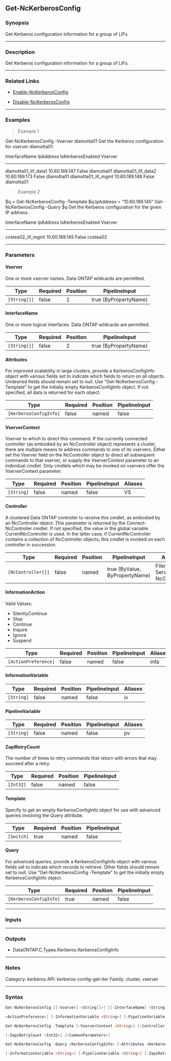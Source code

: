 Get-NcKerberosConfig
--------------------

### Synopsis
Get Kerberos configuration information for a group of LIFs.

---

### Description

Get Kerberos configuration information for a group of LIFs.

---

### Related Links
* [Enable-NcKerberosConfig](Enable-NcKerberosConfig)

* [Disable-NcKerberosConfig](Disable-NcKerberosConfig)

---

### Examples
> Example 1

Get-NcKerberosConfig -Vserver dlamotta01
Get the Kerberos configuration for vserver dlamotta01.

InterfaceName                        IpAddress             IsKerberosEnabled   Vserver
-------------                        ---------             -----------------   -------
dlamotta01_lif_data1                 10.60.189.147               False         dlamotta01
dlamotta01_lif_data2                 10.60.189.173               False         dlamotta01
dlamotta01_lif_mgmt                  10.60.189.148               False         dlamotta01

> Example 2

$q = Get-NcKerberosConfig -Template
$q.IpAddress = "10.60.189.145"
Get-NcKerberosConfig -Query $q
Get the Kerberos configuration for the given IP address.

InterfaceName                        IpAddress             IsKerberosEnabled   Vserver
-------------                        ---------             -----------------   -------
costea02_lif_mgmt                    10.60.189.145               False         costea02

---

### Parameters
#### **Vserver**
One or more vserver names.  Data ONTAP wildcards are permitted.

|Type        |Required|Position|PipelineInput        |
|------------|--------|--------|---------------------|
|`[String[]]`|false   |1       |true (ByPropertyName)|

#### **InterfaceName**
One or more logical interfaces.  Data ONTAP wildcards are permitted.

|Type        |Required|Position|PipelineInput        |
|------------|--------|--------|---------------------|
|`[String[]]`|false   |2       |true (ByPropertyName)|

#### **Attributes**
For improved scalability in large clusters, provide a KerberosConfigInfo object with various fields set to indicate which fields to return on all objects.  Undesired fields should remain set to null.  Use "Get-NcKerberosConfig -Template" to get the initially empty KerberosConfigInfo object.  If not specified, all data is returned for each object.

|Type                  |Required|Position|PipelineInput|
|----------------------|--------|--------|-------------|
|`[KerberosConfigInfo]`|false   |named   |false        |

#### **VserverContext**
Vserver to which to direct this command.  If the currently connected controller (as embodied by an NcController object) represents a cluster, there are multiple means to address commands to one of its vservers.  Either set the Vserver field on the NcController object to direct all subsequent commands to that vserver, or supply the VserverContext parameter to an individual cmdlet.  Only cmdlets which may be invoked on vservers offer the VserverContext parameter.

|Type      |Required|Position|PipelineInput|Aliases|
|----------|--------|--------|-------------|-------|
|`[String]`|false   |named   |false        |VS     |

#### **Controller**
A clustered Data ONTAP controller to receive this cmdlet, as embodied by an NcController object.  This parameter is returned by the Connect-NcController cmdlet.  If not specified, the value in the global variable CurrentNcController is used.  In the latter case, if CurrentNcController contains a collection of NcController objects, this cmdlet is invoked on each controller in succession.

|Type              |Required|Position|PipelineInput                 |Aliases                          |
|------------------|--------|--------|------------------------------|---------------------------------|
|`[NcController[]]`|false   |named   |true (ByValue, ByPropertyName)|Filer<br/>Server<br/>NcController|

#### **InformationAction**

Valid Values:

* SilentlyContinue
* Stop
* Continue
* Inquire
* Ignore
* Suspend

|Type                |Required|Position|PipelineInput|Aliases|
|--------------------|--------|--------|-------------|-------|
|`[ActionPreference]`|false   |named   |false        |infa   |

#### **InformationVariable**

|Type      |Required|Position|PipelineInput|Aliases|
|----------|--------|--------|-------------|-------|
|`[String]`|false   |named   |false        |iv     |

#### **PipelineVariable**

|Type      |Required|Position|PipelineInput|Aliases|
|----------|--------|--------|-------------|-------|
|`[String]`|false   |named   |false        |pv     |

#### **ZapiRetryCount**
The number of times to retry commands that return with errors that may succeed after a retry.

|Type     |Required|Position|PipelineInput|
|---------|--------|--------|-------------|
|`[Int32]`|false   |named   |false        |

#### **Template**
Specify to get an empty KerberosConfigInfo object for use with advanced queries involving the Query attribute.

|Type      |Required|Position|PipelineInput|
|----------|--------|--------|-------------|
|`[Switch]`|true    |named   |false        |

#### **Query**
For advanced queries, provide a KerberosConfigInfo object with various fields set to indicate which records to retrieve.  Other fields should remain set to null.  Use "Get-NcKerberosConfig -Template" to get the initially empty KerberosConfigInfo object.

|Type                  |Required|Position|PipelineInput|
|----------------------|--------|--------|-------------|
|`[KerberosConfigInfo]`|true    |named   |false        |

---

### Inputs

---

### Outputs
* DataONTAP.C.Types.Kerberos.KerberosConfigInfo

---

### Notes
Category: kerberos
API: kerberos-config-get-iter
Family: cluster, vserver

---

### Syntax
```PowerShell
Get-NcKerberosConfig [[-Vserver] <String[]>] [[-InterfaceName] <String[]>] [-Attributes <KerberosConfigInfo>] [-VserverContext <String>] [-Controller <NcController[]>] [-InformationAction 
```
```PowerShell
<ActionPreference>] [-InformationVariable <String>] [-PipelineVariable <String>] [-ZapiRetryCount <Int32>] [<CommonParameters>]
```
```PowerShell
Get-NcKerberosConfig -Template [-VserverContext <String>] [-Controller <NcController[]>] [-InformationAction <ActionPreference>] [-InformationVariable <String>] [-PipelineVariable <String>] 
```
```PowerShell
[-ZapiRetryCount <Int32>] [<CommonParameters>]
```
```PowerShell
Get-NcKerberosConfig -Query <KerberosConfigInfo> [-Attributes <KerberosConfigInfo>] [-VserverContext <String>] [-Controller <NcController[]>] [-InformationAction <ActionPreference>] 
```
```PowerShell
[-InformationVariable <String>] [-PipelineVariable <String>] [-ZapiRetryCount <Int32>] [<CommonParameters>]
```
